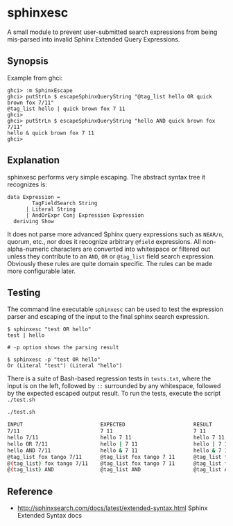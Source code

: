 # sphinxesc

A small module to prevent user-submitted search expressions from being 
mis-parsed into invalid Sphinx Extended Query Expressions.

## Synopsis

Example from ghci:

```
ghci> :m SphinxEscape 
ghci> putStrLn $ escapeSphinxQueryString "@tag_list hello OR quick brown fox 7/11"
@tag_list hello | quick brown fox 7 11
ghci> 
ghci> putStrLn $ escapeSphinxQueryString "hello AND quick brown fox 7/11"
hello & quick brown fox 7 11
ghci> 

```

## Explanation

sphinxesc performs very simple escaping. The abstract syntax tree it recognizes is:

```
data Expression = 
        TagFieldSearch String 
      | Literal String
      | AndOrExpr Conj Expression Expression 
  deriving Show
```

It does not parse more advanced Sphinx query expressions such as `NEAR/n`,
quorum, etc., nor does it recognize arbitrary `@field` expressions. All
non-alpha-numeric characters are converted into whitespace or filtered out
unless they contribute to an `AND`, `OR` or `@tag_list` field search
expression. Obviously these rules are quite domain specific. The rules can be
made more configurable later.


## Testing


The command line executable `sphinxesc` can be used to test the expression parser 
and escaping of the input to the final sphinx search expression.

```
$ sphinxesc "test OR hello"
test | hello

# -p option shows the parsing result

$ sphinxesc -p "test OR hello"
Or (Literal "test") (Literal "hello")
```

There is a suite of Bash-based regression tests in `tests.txt`, where the input
is on the left, followed by `::` surrounded by any whitespace, followed by the
expected escaped output result. To run the tests, execute the script
`./test.sh`


```bash
./test.sh

INPUT                         EXPECTED                      RESULT                        PASS      
7/11                          7 11                          7 11                          PASS      
hello 7/11                    hello 7 11                    hello 7 11                    PASS      
hello OR 7/11                 hello | 7 11                  hello | 7 11                  PASS      
hello AND 7/11                hello & 7 11                  hello & 7 11                  PASS      
@tag_list fox tango 7/11      @tag_list fox tango 7 11      @tag_list fox tango 7 11      PASS      
@(tag_list) fox tango 7/11    @tag_list fox tango 7 11      @tag_list fox tango 7 11      PASS      
@(tag_list) AND               @tag_list AND                 @tag_list AND                 PASS      
```


## Reference

* <http://sphinxsearch.com/docs/latest/extended-syntax.html> Sphinx Extended Syntax docs
